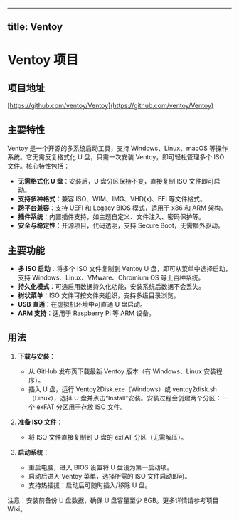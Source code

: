 
---
title: Ventoy
---

# Ventoy 项目

## 项目地址
[https://github.com/ventoy/Ventoy](https://github.com/ventoy/Ventoy)

## 主要特性
Ventoy 是一个开源的多系统启动工具，支持 Windows、Linux、macOS 等操作系统。它无需反复格式化 U 盘，只需一次安装 Ventoy，即可轻松管理多个 ISO 文件。核心特性包括：
- **无需格式化 U 盘**：安装后，U 盘分区保持不变，直接复制 ISO 文件即可启动。
- **支持多种格式**：兼容 ISO、WIM、IMG、VHD(x)、EFI 等文件格式。
- **跨平台兼容**：支持 UEFI 和 Legacy BIOS 模式，适用于 x86 和 ARM 架构。
- **插件系统**：内置插件支持，如主题自定义、文件注入、密码保护等。
- **安全与稳定性**：开源项目，代码透明，支持 Secure Boot，无需额外驱动。

## 主要功能
- **多 ISO 启动**：将多个 ISO 文件复制到 Ventoy U 盘，即可从菜单中选择启动，支持 Windows、Linux、VMware、Chromium OS 等上百种系统。
- **持久化模式**：可选启用数据持久化功能，安装系统后数据不会丢失。
- **树状菜单**：ISO 文件可按文件夹组织，支持多级目录浏览。
- **USB 直通**：在虚拟机环境中可直通 U 盘启动。
- **ARM 支持**：适用于 Raspberry Pi 等 ARM 设备。

## 用法
1. **下载与安装**：
   - 从 GitHub 发布页下载最新 Ventoy 版本（有 Windows、Linux 安装程序）。
   - 插入 U 盘，运行 Ventoy2Disk.exe（Windows）或 ventoy2disk.sh（Linux），选择 U 盘并点击“Install”安装。安装过程会创建两个分区：一个 exFAT 分区用于存放 ISO 文件。

2. **准备 ISO 文件**：
   - 将 ISO 文件直接复制到 U 盘的 exFAT 分区（无需解压）。

3. **启动系统**：
   - 重启电脑，进入 BIOS 设置将 U 盘设为第一启动项。
   - 启动后进入 Ventoy 菜单，选择所需的 ISO 文件启动即可。
   - 支持热插拔：启动后可随时插入/移除 U 盘。

注意：安装前备份 U 盘数据，确保 U 盘容量至少 8GB。更多详情请参考项目 Wiki。
